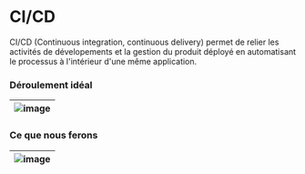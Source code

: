 # CI/CD


CI/CD (Continuous integration, continuous delivery) permet de relier les activités de dévelopements et la gestion du produit déployé en automatisant le processus à l'intérieur d'une même application.

### Déroulement idéal

| ![image](/img/infos/CICD/5W5-s3-cicd1.png) |
|-|

### Ce que nous ferons

| ![image](/img/infos/CICD/5W5-s3-cicd3.png) |
|-|

